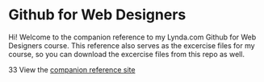 Github for Web Designers
========================

Hi! Welcome to the companion reference to my Lynda.com Github for Web Designers course. This reference also serves as the excercise files for my course, so you can download the excercise files from this repo as well.

33 View the [companion reference site](https://forourjunkuseonly.github.io/github-for-web-designers/)
